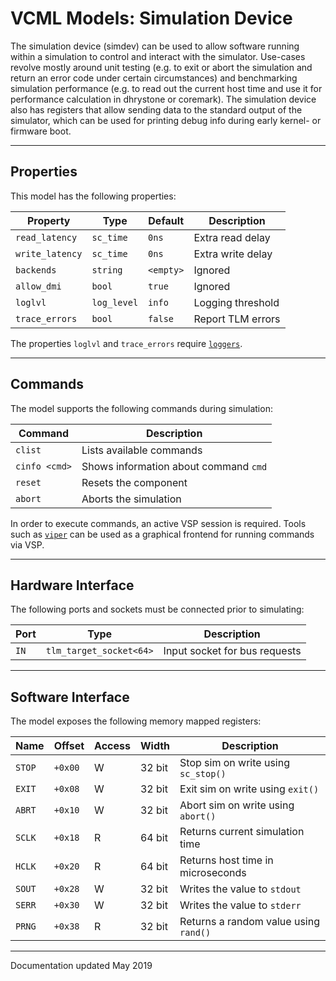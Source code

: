 # VCML Models: Simulation Device
The simulation device (simdev) can be used to allow software running within a
simulation to control and interact with the simulator. Use-cases revolve mostly
around unit testing (e.g. to exit or abort the simulation and return an error
code under certain circumstances) and benchmarking simulation performance (e.g.
to read out the current host time and use it for performance calculation in
dhrystone or coremark). The simulation device also has registers that allow
sending data to the standard output of the simulator, which can be used for
printing debug info during early kernel- or firmware boot.

----
## Properties
This model has the following properties:

| Property        | Type        | Default    | Description                   |
| --------------- | ----------- | ---------- | ----------------------------- |
| `read_latency`  | `sc_time`   | `0ns`      | Extra read delay              |
| `write_latency` | `sc_time`   | `0ns`      | Extra write delay             |
| `backends`      | `string`    | `<empty>`  | Ignored                       |
| `allow_dmi`     | `bool`      | `true`     | Ignored                       |
| `loglvl`        | `log_level` | `info`     | Logging threshold             |
| `trace_errors`  | `bool`      | `false`    | Report TLM errors             |

The properties `loglvl` and `trace_errors` require [`loggers`](../logging.md).

----
## Commands
The model supports the following commands during simulation:

| Command       | Description                           |
| ------------- | ------------------------------------- |
| `clist`       | Lists available commands              |
| `cinfo <cmd>` | Shows information about command `cmd` |
| `reset`       | Resets the component                  |
| `abort`       | Aborts the simulation                 |

In order to execute commands, an active VSP session is required. Tools such
as [`viper`](https://www.machineware.de) can be used as a graphical frontend
for running commands via VSP.

----
## Hardware Interface
The following ports and sockets must be connected prior to simulating:

| Port  | Type                    | Description                   |
| ----- | ----------------------- | ----------------------------- |
| `IN`  | `tlm_target_socket<64>` | Input socket for bus requests |

----
## Software Interface
The model exposes the following memory mapped registers:

| Name   | Offset  | Access | Width  | Description                           |
| ------ | ------- | ------ | ------ | ------------------------------------- |
| `STOP` | `+0x00` |   W    | 32 bit | Stop sim on write using `sc_stop()`   |
| `EXIT` | `+0x08` |   W    | 32 bit | Exit sim on write using `exit()`      |
| `ABRT` | `+0x10` |   W    | 32 bit | Abort sim on write using `abort()`    |
| `SCLK` | `+0x18` |   R    | 64 bit | Returns current simulation time       |
| `HCLK` | `+0x20` |   R    | 64 bit | Returns host time in microseconds     |
| `SOUT` | `+0x28` |   W    | 32 bit | Writes the value to `stdout`          |
| `SERR` | `+0x30` |   W    | 32 bit | Writes the value to `stderr`          |
| `PRNG` | `+0x38` |   R    | 32 bit | Returns a random value using `rand()` |

----
Documentation updated May 2019
